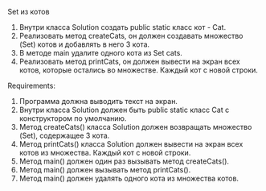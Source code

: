 Set из котов
1. Внутри класса Solution создать public static класс кот - Cat.
2. Реализовать метод createCats, он должен создавать множество (Set) котов и добавлять в него 3 кота.
3. В методе main удалите одного кота из Set cats.
4. Реализовать метод printCats, он должен вывести на экран всех котов, которые остались во множестве.
Каждый кот с новой строки.


Requirements:
1. Программа должна выводить текст на экран.
2. Внутри класса Solution должен быть public static класс Cat с конструктором по умолчанию.
3. Метод createCats() класса Solution должен возвращать множество (Set), содержащее 3 кота.
4. Метод printCats() класса Solution должен вывести на экран всех котов из множества. Каждый кот с новой строки.
5. Метод main() должен один раз вызывать метод createCats().
6. Метод main() должен вызывать метод printCats().
7. Метод main() должен удалять одного кота из множества котов.
